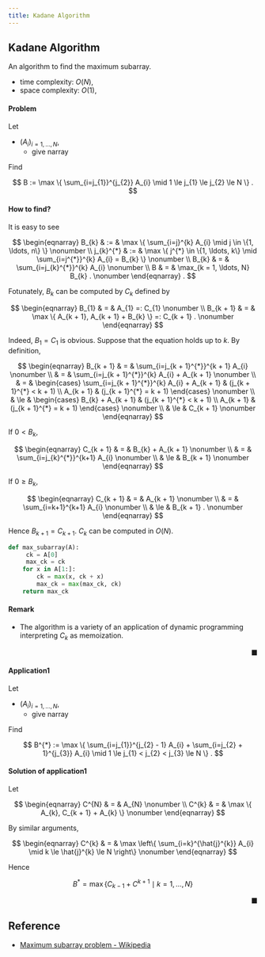 ```yaml
---
title: Kadane Algorithm
---
```


## Kadane Algorithm
An algorithm to find the maximum subarray.

* time complexity: $O(N)$,
* space complexity: $O(1)$,

#### Problem
Let

* $(A_{i})_{i=1,\ldots,N}$,
    * give narray

Find

$$
    B
    :=
    \max
    \{
        \sum_{i=j_{1}}^{j_{2}}
            A_{i}
        \mid
        1
        \le
        j_{1} \le j_{2}
        \le
        N
    \}
    .
$$

#### How to find?

It is easy to see

$$
\begin{eqnarray}
    B_{k}
    & := &
        \max
        \{
            \sum_{i=j}^{k}
                A_{i}
            \mid
            j \in \{1, \ldots, n\}
        \}
    \nonumber
    \\
    j_{k}^{*}
    & := &
        \max
        \{
            j^{*} \in \{1, \ldots, k\}
            \mid
            \sum_{i=j^{*}}^{k}
                A_{i}
            =
            B_{k}
        \}
    \nonumber
    \\
    B_{k}
    & = &
        \sum_{i=j_{k}^{*}}^{k}
            A_{i}
    \nonumber
    \\
    B
    & = &
        \max_{k = 1, \ldots, N}
            B_{k}
    .
    \nonumber
\end{eqnarray}
    .
$$

Fotunately, $B_{k}$ can be computed by $C_{k}$ defined by

$$
\begin{eqnarray}
    B_{1}
    & = &
        A_{1}
        =:
        C_{1}
    \nonumber
    \\
    B_{k + 1}
    & = &
        \max
        \{
            A_{k + 1},
            A_{k + 1} + B_{k}
        \}
        =:
        C_{k + 1}
    .
    \nonumber
\end{eqnarray}
$$

Indeed, $B_{1} = C_{1}$ is obvious.
Suppose that the equation holds up to $k$.
By definition,

$$
\begin{eqnarray}
    B_{k + 1}
    & = &
        \sum_{i=j_{k + 1}^{*}}^{k + 1}
            A_{i}
    \nonumber
    \\
    & = &
        \sum_{i=j_{k + 1}^{*}}^{k}
            A_{i}
        +
        A_{k + 1}
    \nonumber
    \\
    & = &
        \begin{cases}
            \sum_{i=j_{k + 1}^{*}}^{k}
                A_{i}
            +
            A_{k + 1}
            &
                (j_{k + 1}^{*} < k + 1)
            \\
            A_{k + 1}
            &
                (j_{k + 1}^{*} = k + 1)
        \end{cases}
    \nonumber
    \\
    & \le &
        \begin{cases}
            B_{k}
            +
            A_{k + 1}
            &
                (j_{k + 1}^{*} < k + 1)
            \\
            A_{k + 1}
            &
                (j_{k + 1}^{*} = k + 1)
        \end{cases}
    \nonumber
    \\
    & \le &
        C_{k + 1}
    \nonumber
\end{eqnarray}
$$

If $0 < B_{k}$,

$$
\begin{eqnarray}
    C_{k + 1}
    & = &
        B_{k}
        +
        A_{k + 1}
    \nonumber
    \\
    & = &
        \sum_{i=j_{k}^{*}}^{k+1}
            A_{i}
    \nonumber
    \\
    & \le &
        B_{k + 1}
    \nonumber
\end{eqnarray}
$$

If $0 \ge B_{k}$,

$$
\begin{eqnarray}
    C_{k + 1}
    & = &
        A_{k + 1}
    \nonumber
    \\
    & = &
        \sum_{i=k+1}^{k+1}
            A_{i}
    \nonumber
    \\
    & \le &
        B_{k + 1}
    .
    \nonumber
\end{eqnarray}
$$

Hence $B_{k + 1} = C_{k + 1}$.
$C_{k}$ can be computed in $O(N)$.


```python
def max_subarray(A):
     ck = A[0]
     max_ck = ck
    for x in A[1:]:
        ck = max(x, ck + x)
        max_ck = max(max_ck, ck)
    return max_ck
```

#### Remark
* The algorithm is a variety of an application of dynamic programming interpreting $C_{k}$ as memoization.

<div class="end-of-statement" style="text-align: right">■</div>

#### Application1
Let

* $(A_{i})_{i=1,\ldots,N}$,
    * give narray

Find

$$
    B^{*}
    :=
    \max
    \{
        \sum_{i=j_{1}}^{j_{2} - 1}
            A_{i}
        +
        \sum_{i=j_{2} + 1}^{j_{3}}
            A_{i}
        \mid
        1
        \le
        j_{1}
        <
        j_{2}
        <
        j_{3}
        \le
        N
    \}
    .
$$

#### Solution of application1
Let

$$
\begin{eqnarray}
    C^{N}
    & = &
        A_{N}
    \nonumber
    \\
    C^{k}
    & = &
        \max
        \{
            A_{k},
            C_{k + 1}
            +
            A_{k}
        \}
    \nonumber
\end{eqnarray}
$$

By similar arguments,

$$
\begin{eqnarray}
    C^{k}
    & = &
        \max
        \left\{
            \sum_{i=k}^{\hat{j}^{k}}
                A_{i}
            \mid
            k
            \le
            \hat{j}^{k}
            \le
            N
        \right\}
    \nonumber
\end{eqnarray}
$$

Hence

$$
    B^{*}
    =
    \max
    \{
        C_{k-1}
        +
        C^{k+1}
        \mid
        k = 1, \dots, N
    \}
$$

<div class="end-of-statement" style="text-align: right">■</div>

## Reference
* [Maximum subarray problem \- Wikipedia](https://en.wikipedia.org/wiki/Maximum_subarray_problem)
